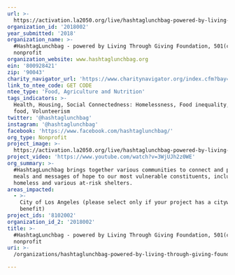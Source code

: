 ```yaml
---
url: >-
  https://activation.la2050.org/live/hashtaglunchbag-powered-by-living-through-giving-foundation-501c3-nonprofit/
organization_id: '2018002'
year_submitted: '2018'
organization_name: >-
  #HashtagLunchbag - powered by Living Through Giving Foundation, 501(c)3
  nonprofit
organization_website: www.hashtaglunchbag.org
ein: '800928421'
zip: '90043'
charity_navigator_url: 'https://www.charitynavigator.org/index.cfm?bay=search.profile&ein=800928421'
link_to_ntee_code: GET CODE
ntee_type: 'Food, Agriculture and Nutrition'
tags_indicators: >-
  Health, Housing, Social Connectedness: Homelessness, Food inequality, Healthy
  food, Volunteerism
twitter: '@hashtaglunchbag'
instagram: '@hashtaglunchbag'
facebook: 'https://www.facebook.com/hashtaglunchbag/'
org_type: Nonprofit
project_image: >-
  https://activation.la2050.org/live/hashtaglunchbag-powered-by-living-through-giving-foundation-501c3-nonprofit/hashtaglunchbag-powered-by-living-through-giving-foundation-501c3-nonprofit.jpg
project_video: 'https://www.youtube.com/watch?v=3WjUJh2z0WE'
org_summary: >-
  #HashtagLunchbag brings together various communities to connect and prepare
  meals and messages of hope to our most vulnerable constituents, including the
  homeless and various at-risk shelters.
areas_impacted:
  - >-
    City of Los Angeles (please select only if your project has a citywide
    benefit)
project_ids: '8102002'
organization_id_2: '2018002'
title: >-
  #HashtagLunchbag - powered by Living Through Giving Foundation, 501(c)3
  nonprofit
uri: >-
  /organizations/hashtaglunchbag-powered-by-living-through-giving-foundation-501c3-nonprofit/

---
```


